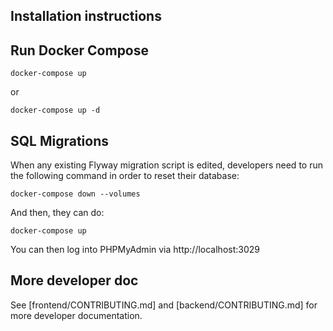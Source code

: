 ## Installation instructions

## Run Docker Compose

```
docker-compose up
```

or 

```
docker-compose up -d
```

## SQL Migrations

When any existing Flyway migration script is edited, developers need to run
the following command in order to reset their database:

```
docker-compose down --volumes
```

And then, they can do:

```
docker-compose up
```

You can then log into PHPMyAdmin via http://localhost:3029

## More developer doc
See [frontend/CONTRIBUTING.md] and [backend/CONTRIBUTING.md] for more developer documentation.
